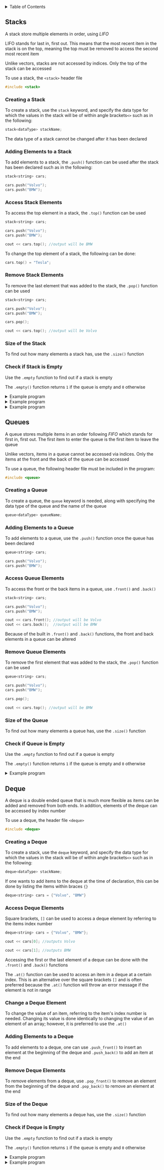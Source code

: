 <details>
<summary>Table of Contents</summary>
<ol>
  <li>
    <a href='#stacks'>Stacks</a>
  </li> 
  <li>
    <a href='#queues'>Queues</a>
  </li> 
  <li>
    <a href='#deques'>Deques</a>
  </li> 
</ol>
</details>

## Stacks
A stack store multiple elements in order, using <em>LIFO</em>

LIFO stands for last in, first out. This means that the most recent item in the stack is on the top, meaning the top must be removed to access the second most recent item

Unlike vectors, stacks are not accessed by indices. Only the top of the stack can be accessed

To use a stack, the <code>&lt;stack&gt;</code> header file

```cpp
#include <stack>
```

### Creating a Stack
To create a stack, use the <code>stack</code> keyword, and specify the data type for which the values in the stack will be of within angle brackets<code>&lt;&gt;</code> such as in the following:

```cpp
stack<dataType> stackName;
```

The data type of a stack cannot be changed after it has been declared

### Adding Elements to a Stack
To add elements to a stack, the <code>.push()</code> function can be used after the stack has been declared such as in the following:

```cpp
stack<string> cars;

cars.push("Volvo");
cars.push("BMW");
```

### Access Stack Elements
To access the top element in a stack, the <code>.top()</code> function can be used

```cpp
stack<string> cars;

cars.push("Volvo");
cars.push("BMW");

cout << cars.top(); //output will be BMW
```

To change the top element of a stack, the following can be done:

```cpp
cars.top() = "Tesla";
```

### Remove Stack Elements
To remove the last element that was added to the stack, the <code>.pop()</code> function can be used

```cpp
stack<string> cars;

cars.push("Volvo");
cars.push("BMW");

cars.pop();

cout << cars.top(); //output will be Volvo
```

### Size of the Stack
To find out how many elements a stack has, use the <code>.size()</code> function

### Check if Stack is Empty
Use the <code>.empty</code> function to find out if a stack is empty

The <code>.empty()</code> function returns <code>1</code> if the queue is empty and <code>0</code> otherwise

<details>
    <summary>Example program</summary>
This program reverse the string called name and utilizes a stack

```cpp
#include <iostream>
#include <stack>
using namespace std;

int main()
{
    //variable declarations and initialization
    string name = "Garrett";
    stack<char> Garrett;

    //for loop which iterates over the string
    for (int i = 0; i < name.size(); i++)
        //adding first characters in string to the top of the stack
        Garrett.push(name[i]);

    //for loop which iterates over the stack
    while (!Garrett.empty())
    {
        //printing top character in the stack
        cout << Garrett.top();
        //removing the top of the stack
        Garrett.pop();
    }

    return 0;
}
```

<ul>  
  <details>
    <summary>Output</summary>
      <pre>
tterraG
      </pre>  
    </details>
  </ul>  
</details> 

<details>
    <summary>Example program</summary>
This program recursively sorts a stack without using any data structures other than the stack alone

```cpp
#include <iostream>
#include <stack>
using namespace std;

//function prototype for sort which pops each element of the stack off to get the stack ready for sorting
void sort(stack<int> *);
//function prototype for insert which sorts the stack from greatest to smallest
void insert(stack<int> *, const int *);

int main()
{
    //variable declarations and initialization
    stack<int> numbers;
    int integers = 5, input;

    cout << "Enter five integers: " << endl;

    //getting the five integers from the user and storing the results in a stack
    for (int i = 0; i < integers; i++)
    {
        cout << i + 1 << ": ";
        cin >> input;

        //adding inputs to stack
        numbers.push(input);
    }

    //calling sort function
    sort(&numbers);

    cout << "Here are your five integers sorted: ";

    //while loop which prints the user's sorted stack
    while (!numbers.empty())
    {
        cout << numbers.top() << " ";
        numbers.pop();
    }

    return 0;
}

//function definition for sort
void sort(stack<int> *numbers)
{
    int top;

    //conditional statement checking if the stack is empty; if so, return control to main
    if (numbers->empty())
        return;

    //storing top of stack in top and popping off top
    top = numbers->top();
    numbers->pop();

    //recursively calling sort to pop off the next element in stack
    sort(numbers);
    //calling insert to sort the popped off element
    insert(numbers, &top);
}

//function definition for insert
void insert(stack<int> *numbers, const int *top)
{
    int temp;

    //conditional statement checking if the stack is empty or if the top parameter is greater than the stack's current top; if so, return control to sort
    if (numbers->empty() || *top > numbers->top())
    {
        numbers->push(*top);

        return;
    }

    //storing top of stack in temporary variable and popping the top off
    temp = numbers->top();
    numbers->pop();

    //recursively calling insert 
    insert(numbers, top);

    numbers->push(temp);
}
```

<ul>  
  <details>
    <summary>Output</summary>
      <pre>
Enter five integers: 
1: <u>3</u>
2: <u>8</u>
3: <u>6</u>
4: <u>1</u>
5: <u>0</u>
0 1 6 8 3 Here are your five integers sorted: 8 6 3 1 0
      </pre>  
    </details>
  </ul>  
</details> 

<details>
    <summary>Example program</summary>
This program recursively adds an element to the stack which is located at the bottom

```cpp
#include <iostream>
#include <stack>
using namespace std;

//function prototype for addBottom which pops off the top element in the stack until the stack is empty
void addBottom(stack<int> *);
//function prototype for insertion which inserts the bottom element and pushes the top elements onto the stack
void insertion(stack<int> *, const int *);

int main()
{
    //variable declarations and initialization
    stack<int> numbers;

    //adding the integers 1, 2, and 3 to the stack
    numbers.push(1);
    numbers.push(2);
    numbers.push(3);

    //calling the addBottom function
    addBottom(&numbers);

    return 0;
}

//function definition for addBottom
void addBottom(stack<int> *numbers)
{
    int temp;

    //conditional statement which checks if stack is empty to terminate the recursion
    if (numbers->empty())
        return;

    //temporarily storing the top of the stack and popping the top
    temp = numbers->top();
    numbers->pop();

    //calling addBottom recursively to eventually empty the stack
    addBottom(numbers);

    //calling insertion to add new bottom and rest of elements to the stack
    insertion(numbers, &temp);
}

//function definition for insertion
void insertion(stack<int> *numbers, const int *top)
{
    int input;

    //conditional statement which checks if stack is empty; if so, it inserts an input to the bottom of the stack
    if (numbers->empty())
    {
        cout << "Enter an integer at the bottom of the stack: ";
        cin >> input;

        //pushing input and top to the bottom of the stack
        numbers->push(input);
        numbers->push(*top);

        return;
    }

    numbers->push(*top);
}
```
</details> 

## Queues
A queue stores multiple items in an order following <em>FIFO</em> which stands for first in, first out. The first item to enter the queue is the first item to leave the queue

Unlike vectors, items in a queue cannot be accessed via indices. Only the items at the front and the back of the queue can be accessed

To use a queue, the following header file must be included in the program:

```cpp
#include <queue>
```

### Creating a Queue
To create a queue, the <code>queue</code> keyword is needed, along with specifying the data type of the queue and the name of the queue

```cpp
queue<dataType> queueName;
```

### Adding Elements to a Queue
To add elements to a queue, use the <code>.push()</code> function once the queue has been declared

```cpp
queue<string> cars;

cars.push("Volvo");
cars.push("BMW");
```

### Access Queue Elements
To access the front or the back items in a queue, use <code>.front()</code> and <code>.back()</code>

```cpp
stack<string> cars;

cars.push("Volvo");
cars.push("BMW");

cout << cars.front(); //output will be Volvo
cout << cars.back();  //output will be BMW
```

Because of the built in <code>.front()</code> and <code>.back()</code> functions, the front and back elements in a queue can be altered

### Remove Queue Elements
To remove the first element that was added to the stack, the <code>.pop()</code> function can be used

```cpp
queue<string> cars;

cars.push("Volvo");
cars.push("BMW");

cars.pop();

cout << cars.top(); //output will be BMW
```

### Size of the Queue
To find out how many elements a queue has, use the <code>.size()</code> function

### Check if Queue is Empty
Use the <code>.empty</code> function to find out if a queue is empty

The <code>.empty()</code> function returns <code>1</code> if the queue is empty and <code>0</code> otherwise

<details>
    <summary>Example program</summary>
This program recursively reverses a queue without using any other data structures

```cpp
#include <iostream>
#include <queue>
using namespace std;

//function prototype for reverse which reverses the queue of integers
void reverse(queue<int> *);

int main()
{
    //variable declaration and initialization
    queue<int> numbers;

    //adding integers to the queue
    numbers.push(0);
    numbers.push(1);
    numbers.push(2);

    //calling the reverse function
    reverse(&numbers);

    return 0;
}

//function definition for reverse
void reverse(queue<int> *numbers)
{
    int temp;

    //conditional statement which checks if the queue is empty; if so, the recursion terminates
    if (numbers->empty())
        return;
    
    //storing the front of the list in a temporary variable and popping the front of the queue
    temp = numbers->front();
    numbers->pop();

    //calling the reverse function recursively to reverse the queue
    reverse(numbers);

    //pushing the back of the queue to the front
    numbers->push(temp);
}
```
</details> 

## Deque
A deque is a double ended queue that is much more flexible as items can be added and removed from both ends. In addition, elements of the deque can be accessed by index number

To use a deque, the header file <code>&lt;deque&gt;</code>

```cpp
#include <deque>
```

### Creating a Deque
To create a stack, use the <code>deque</code> keyword, and specify the data type for which the values in the stack will be of within angle brackets<code>&lt;&gt;</code> such as in the following:

```cpp
deque<dataType> stackName;
```

If one wants to add items to the deque at the time of declaration, this can be done by listing the items within braces <code>{}</code>

```cpp
deque<string> cars = {"Volvo", "BMW"}
```

### Access Deque Elements
Square brackets, <code>[]</code> can be used to access a deque element by referring to the items index number

```cpp
deque<string> cars = {"Volvo", "BMW"};

cout << cars[0]; //outputs Volvo

cout << cars[1]; //outputs BMW
```

Accessing the first or the last element of a deque can be done with the <code>.front()</code> and <code>.back()</code> functions

The <code>.at()</code> function can be used to access an item in a deque at a certain index. This is an alternative over the square brackets <code>[]</code> and is often preferred because the <code>.at()</code> function will throw an error message if the element is not in range

### Change a Deque Element
To change the value of an item, referring to the item's index number is needed. Changing its value is done identically to changing the value of an element of an array; however, it is preferred to use the <code>.at()</code>

### Adding Elements to a Deque
To add elements to a deque, one can use <code>.push_front()</code> to insert an element at the beginning of the deque and <code>.push_back()</code> to add an item at the end

### Remove Deque Elements
To remove elements from a deque, use <code>.pop_front()</code> to remove an element from the beginning of the deque and <code>.pop_back()</code> to remove an element at the end

### Size of the Deque
To find out how many elements a deque has, use the <code>.size()</code> function

### Check if Deque is Empty
Use the <code>.empty</code> function to find out if a stack is empty

The <code>.empty()</code> function returns <code>1</code> if the queue is empty and <code>0</code> otherwise

<details>
    <summary>Example program</summary>
This program recursively reverses a deque without using any other data structures

```cpp
#include <iostream>
#include <deque>
using namespace std;

//function prototype for deque which reverses a deque recursively
void reverse(deque<int> *);

int main()
{
    //variable declaration and initialization
    deque<int> numbers = {1, 2, 3, 4};

    //calling reverse function
    reverse(&numbers);

    return 0;
}

//function definition for reverse
void reverse(deque<int> *numbers)
{
    int temp;

    //conditional statement which checks if deque is empty; if so, terminate the recursion
    if (numbers->empty())
        return;

    //storing the back of deque temporarily and popping that number from the deque
    temp = numbers->back();
    numbers->pop_back();

    //calling the reverse function recursively to pop off the rest of the elements
    reverse(numbers);

    //adding the elements to the deque in the reverse order
    numbers->push_front(temp);
}
```
</details> 

<details>
    <summary>Example program</summary>
This program recursively checks if a deque is a palindrome without using any other data structures

```cpp
#include <iostream>
#include <deque>
using namespace std;

//function prototype for palindromeCheck which returns 1 if the deque passed as a parameter is a palindrome; otherwise, it returns a 0
bool palindromeCheck(deque<int> *);

int main()
{
    //variable declaration and initialization
    deque<int> palindrome = {1, 2, 3, 4, 3, 2, 1};

    return 0;
}

//function definition for palindromeCheck
bool palindromeCheck(deque<int> *data)
{
    //conditional statement which checks if deque is empty to terminate recursion
    if (data->empty())
        return true;
    
    //conditional statement which checks if the front and back elements of the deque are not the same; if so, the deque is not a palindrome
    if (data->front() != data->back())
        return false;
    
    //conditional statement which checks if the size of the deque is greater than 1; if so, the deque's front and back elements are popped
    if (data->size() > 1)
    {
        data->pop_front();
        data->pop_back();
    }

    //conditional statement which checks if the size of the deque is equal to 1; if so, pop off the last element
    else if (data->size() == 1)
        data->pop_front();

    //recursively calling the function to iterate through the entire deque
    return palindromeCheck(data);
}
```
</details> 
